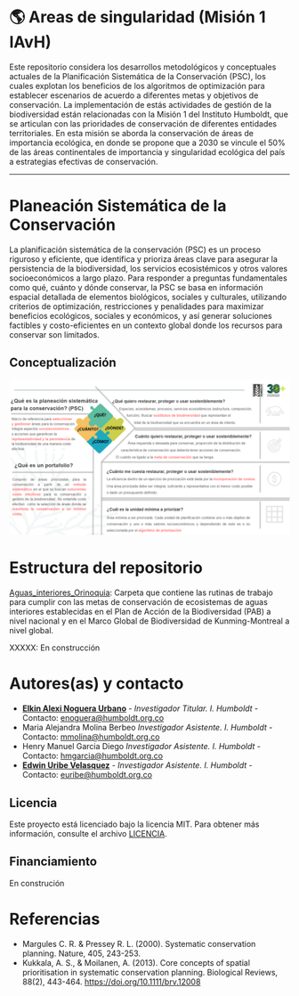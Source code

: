 # 🌎 Areas de singularidad (Misión 1 IAvH)
Este repositorio considera los desarrollos metodológicos y conceptuales actuales de la Planificación Sistemática de la Conservación (PSC), los cuales explotan los beneficios de los algoritmos de optimización para establecer escenarios de acuerdo a diferentes metas y objetivos de conservación. La implementación de  estás actividades de gestión de la biodiversidad están relacionadas con la Misión 1 del Instituto Humboldt, que se articulan con las prioridades de conservación de diferentes entidades territoriales. En esta misión se aborda la conservación de áreas de importancia ecológica, en donde se propone que a 2030 se vincule el 50% de las áreas continentales de importancia y singularidad ecológica del país a estrategias efectivas de conservación.

---


# Planeación Sistemática de la Conservación
La planificación sistemática de la conservación (PSC) es un proceso riguroso y eficiente, que identifica y prioriza áreas clave para asegurar la persistencia de la biodiversidad, los servicios ecosistémicos y otros valores socioeconómicos a largo plazo. Para responder a preguntas fundamentales como qué, cuánto y dónde conservar, la PSC se basa en información espacial detallada de elementos biológicos, sociales y culturales, utilizando criterios de optimización, restricciones y penalidades para maximizar beneficios ecológicos, sociales y económicos, y así generar soluciones factibles y costo-eficientes en un contexto global donde los recursos para conservar son limitados.

## Conceptualización
![Image](https://github.com/PEM-Humboldt/singularidad-m1-2023/blob/cdf4b5036a599262749f7edb99a9bf3a53e4d255/Imagenes/Conceptualizacion_General.png)

# Estructura del repositorio

[Aguas_interiores_Orinoquia](Aguas_interiores_Orinoquia/README_acuatico.md): Carpeta que contiene las rutinas de trabajo para cumplir con las metas de conservación de ecosistemas de aguas interiores establecidas en el Plan de Acción de la Biodiversidad (PAB) a nivel nacional y en el Marco Global de Biodiversidad de Kunming-Montreal a nivel global.

XXXXX: En construcción


# Autores(as) y contacto
* **[Elkin Alexi Noguera Urbano](https://github.com/elkalexno)** - *Investigador Titular. I. Humboldt* -  Contacto: enoguera@humboldt.org.co
* Maria Alejandra Molina Berbeo  *Investigador Asistente. I. Humboldt* - Contacto: mmolina@humboldt.org.co 
* Henry Manuel Garcia Diego *Investigador Asistente. I. Humboldt* - Contacto: hmgarcia@humboldt.org.co 
* **[Edwin Uribe Velasquez](https://github.com/edwinuribeecobio)** - *Investigador Asistente. I. Humboldt* - Contacto: euribe@humboldt.org.co
## Licencia

Este proyecto está licenciado bajo la licencia MIT. Para obtener más información, consulte el archivo [LICENCIA](https://github.com/PEM-Humboldt/climate-vulnerability-index/blob/main/LICENSE). 

## Financiamiento

En construción

# Referencias
* Margules C. R. & Pressey R. L. (2000). Systematic conservation planning. Nature, 405, 243-253.
* Kukkala, A. S., & Moilanen, A. (2013). Core concepts of spatial prioritisation in systematic conservation planning. Biological Reviews, 88(2), 443-464. https://doi.org/10.1111/brv.12008




